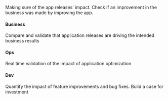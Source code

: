 Making sure of the app releases' impact. Check if an improvement in the business was made by improving the app.
#### Business
Compare and validate that application releases are driving the intended business results
#### Ops
Real time validation of the impact of application optimization
#### Dev
Quantify the impact of feature improvements and bug fixes. Build a case for investment